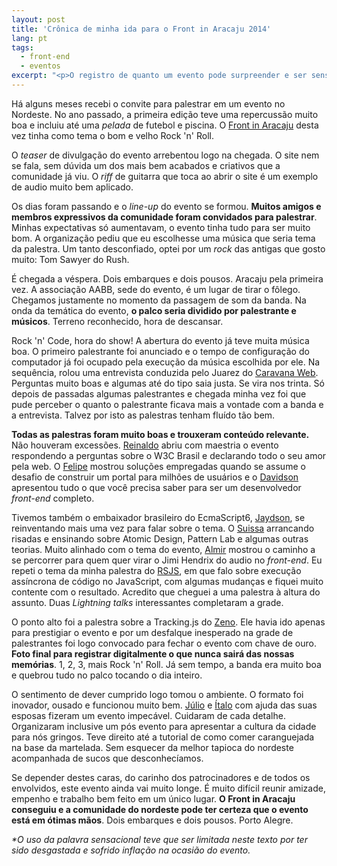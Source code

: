 ```yaml
---
layout: post
title: 'Crônica de minha ida para o Front in Aracaju 2014'
lang: pt
tags:
  - front-end
  - eventos
excerpt: "<p>O registro de quanto um evento pode surpreender e ser sensacional.</p>"
---
```


Há alguns meses recebi o convite para palestrar em um evento no Nordeste. No ano passado, a primeira edição teve uma repercussão muito boa e incluiu até uma *pelada* de futebol e piscina. O [Front in Aracaju](http://www.frontinaracaju.com.br) desta vez tinha como tema o bom e velho Rock 'n' Roll.

O *teaser* de divulgação do evento arrebentou logo na chegada. O site  nem se fala, sem dúvida um dos mais bem acabados e criativos que a comunidade já viu. O *riff* de guitarra que toca ao abrir o site é um exemplo de audio muito bem aplicado.

Os dias foram passando e o *line-up* do evento se formou. **Muitos amigos e membros expressivos da comunidade foram convidados para palestrar**. Minhas expectativas só aumentavam, o evento tinha tudo para ser muito bom. A organização pediu que eu escolhesse uma música que seria tema da palestra. Um tanto desconfiado, optei por um *rock* das antigas que gosto muito: Tom Sawyer do Rush.

É chegada a véspera. Dois embarques e dois pousos. Aracaju pela primeira vez. A associação AABB, sede do evento, é um lugar de tirar o fôlego. Chegamos justamente no momento da passagem de som da banda. Na onda da temática do evento, **o palco seria dividido por palestrante e músicos**. Terreno reconhecido, hora de descansar.

Rock 'n' Code, hora do show! A abertura do evento já teve muita música boa. O primeiro palestrante foi anunciado e o tempo de configuração do computador já foi ocupado pela execução da música escolhida por ele. Na sequência, rolou uma entrevista conduzida pelo Juarez do [Caravana Web](https://twitter.com/caravanaweb). Perguntas muito boas e algumas até do tipo saia justa. Se vira nos trinta. Só depois de passadas algumas palestrantes e chegada minha vez foi que pude perceber o quanto o palestrante ficava mais a vontade com a banda e a entrevista. Talvez por isto as palestras tenham fluído tão bem.

**Todas as palestras foram muito boas e trouxeram conteúdo relevante.** Não houveram excessões. [Reinaldo](https://twitter.com/reinaldoferraz) abriu com maestria o evento respondendo a perguntas sobre o W3C Brasil e declarando todo o seu amor pela web. O [Felipe](https://twitter.com/felipenmoura) mostrou soluções empregadas quando se assume o desafio de construir um portal para milhões de usuários e o [Davidson](https://twitter.com/davidsonFellipe) apresentou tudo o que você precisa saber para ser um desenvolvedor *front-end* completo.

Tivemos também o embaixador brasileiro do EcmaScript6, [Jaydson](https://twitter.com/jaydson), se reinventando mais uma vez para falar sobre o tema. O [Suissa](https://twitter.com/osuissa) arrancando risadas e ensinando sobre Atomic Design, Pattern Lab e algumas outras teorias. Muito alinhado com o tema do evento, [Almir](https://twitter.com/almirfilho) mostrou o caminho a se percorrer para quem quer virar o Jimi Hendrix do audio no *front-end*. Eu repeti o tema da minha palestra do [RSJS](http://rsjs.org/2014), em que falo sobre execução assíncrona de código no JavaScript, com algumas mudanças e fiquei muito contente com o resultado. Acredito que cheguei a uma palestra à altura do assunto. Duas *Lightning talks* interessantes completaram a grade.

O ponto alto foi a palestra sobre a Tracking.js do [Zeno](https://twitter.com/zenorocha). Ele havia ido apenas para prestigiar o evento e por um desfalque inesperado na grade de palestrantes foi logo convocado para fechar o evento com chave de ouro. **Foto final para registrar digitalmente o que nunca sairá das nossas memórias**. 1, 2, 3, mais Rock 'n' Roll. Já sem tempo, a banda era muito boa e quebrou tudo no palco tocando o dia inteiro.

O sentimento de dever cumprido logo tomou o ambiente. O formato foi inovador, ousado e funcionou muito bem. [Júlio](https://twitter.com/cezinhajc) e [Ítalo](https://twitter.com/italowaxman) com ajuda das suas esposas fizeram um evento impecável. Cuidaram de cada detalhe. Organizaram inclusive um pós evento para apresentar a cultura da cidade para nós gringos. Teve direito até a tutorial de como comer caranguejada na base da martelada. Sem esquecer da melhor tapioca do nordeste acompanhada de sucos que desconhecíamos.

Se depender destes caras, do carinho dos patrocinadores e de todos os envolvidos, este evento ainda vai muito longe. É muito difícil reunir amizade, empenho e trabalho bem feito em um único lugar. **O Front in Aracaju conseguiu e a comunidade do nordeste pode ter certeza que o evento está em ótimas mãos**. Dois embarques e dois pousos. Porto Alegre.

<i>*O uso da palavra sensacional teve que ser limitada neste texto por ter sido desgastada e sofrido inflação na ocasião do evento.</i>
